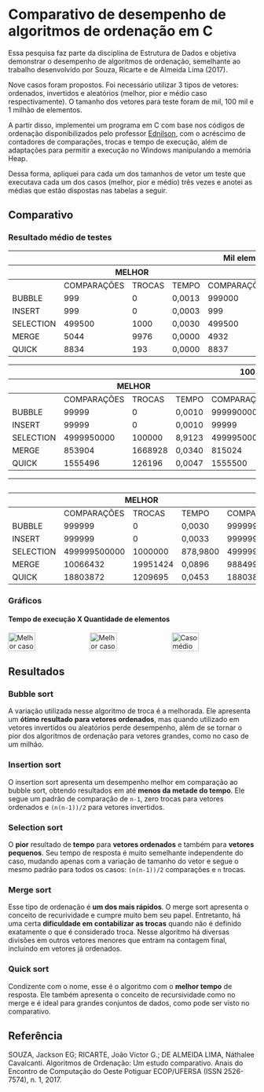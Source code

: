 
# Comparativo de desempenho de algoritmos de ordenação em C

Essa pesquisa faz parte da disciplina de Estrutura de Dados e objetiva demonstrar o desempenho de algoritmos de ordenação, semelhante ao trabalho desenvolvido por Souza, Ricarte e de Almeida Lima (2017).

Nove casos foram propostos. Foi necessário utilizar 3 tipos de vetores: ordenados, invertidos e aleatórios (melhor, pior e médio caso respectivamente). O tamanho dos vetores para teste foram de mil, 100 mil e 1 milhão de elementos.

A partir disso, implementei um programa em C com base nos códigos  de ordenação disponibilizados pelo professor [Ednilson](https://github.com/ednilsonrossi), com o acréscimo de contadores de comparações, trocas e tempo de execução, além de adaptações para permitir a execução no Windows manipulando a memória Heap.

Dessa forma, apliquei para cada um dos tamanhos de vetor um teste que executava cada um dos casos (melhor, pior e médio) três vezes e anotei as médias que estão dispostas nas tabelas a seguir.

## Comparativo
### Resultado médio de testes
<table>
  <thead>
    <tr>
      <th colspan=10>Mil elementos</th>
    </tr>
    <tr>
        <th></th>
        <th colspan=3>MELHOR</th>
        <th colspan=3>PIOR</th>
        <th colspan=3>MÉDIO</th>
    </tr>
  </thead>
  <tbody>
    <tr>
        <td></td>
        <td>COMPARAÇÕES</td>
        <td>TROCAS</td>
        <td>TEMPO</td>
        <td>COMPARAÇÕES</td>
        <td>TROCAS</td>
        <td>TEMPO</td>
        <td>COMPARAÇÕES</td>
        <td>TROCAS</td>
        <td>TEMPO</td>
    </tr>
    <tr>
        <td>BUBBLE</td>
        <td>999</td>
        <td>0</td>
        <td>0,0013</td>
        <td>999000</td>
        <td>499500</td>
        <td>0,0040</td>
        <td>964368</td>
        <td>251729</td>
        <td>0,0030</td>
    </tr>
    <tr>
        <td>INSERT</td>
        <td>999</td>
        <td>0</td>
        <td>0,0003</td>
        <td>999</td>
        <td>499500</td>
        <td>0,0020</td>
        <td>999</td>
        <td>251729</td>
        <td>0,0010</td>
    </tr>
    <tr>
        <td>SELECTION</td>
        <td>499500</td>
        <td>1000</td>
        <td>0,0030</td>
        <td>499500</td>
        <td>1000</td>
        <td>0,0020</td>
        <td>499500</td>
        <td>1000</td>
        <td>0,0023</td>
    </tr>
    <tr>
        <td>MERGE</td>
        <td>5044</td>
        <td>9976</td>
        <td>0,0000</td>
        <td>4932</td>
        <td>14908</td>
        <td>0,0000</td>
        <td>8686</td>
        <td>14275</td>
        <td>0,0003</td>
    </tr>
    <tr>
        <td>QUICK</td>
        <td>8834</td>
        <td>193</td>
        <td>0,0000</td>
        <td>8837</td>
        <td>1693</td>
        <td>0,0000</td>
        <td>11766</td>
        <td>2503</td>
        <td>0,0000</td>
    </tr>
  </tbody>
</table>

<table>
  <thead>
    <tr>
      <th colspan=10>100 Mil elementos</th>
    </tr>
    <tr>
        <th></th>
        <th colspan=3>MELHOR</th>
        <th colspan=3>PIOR</th>
        <th colspan=3>MÉDIO</th>
    </tr>
  </thead>
  <tbody>
     <tr>
        <td></td>
        <td>COMPARAÇÕES</td>
        <td>TROCAS</td>
        <td>TEMPO</td>
        <td>COMPARAÇÕES</td>
        <td>TROCAS</td>
        <td>TEMPO</td>
        <td>COMPARAÇÕES</td>
        <td>TROCAS</td>
        <td>TEMPO</td>
    </tr>
    <tr>
        <td>BUBBLE</td>
        <td>99999</td>
        <td>0</td>
        <td>0,0010</td>
        <td>9999900000</td>
        <td>4999950000</td>
        <td>27,7183</td>
        <td>9955500444</td>
        <td>2503891391</td>
        <td>33,1900</td>
    </tr>
    <tr>
        <td>INSERT</td>
        <td>99999</td>
        <td>0</td>
        <td>0,0010</td>
        <td>99999</td>
        <td>4999950000</td>
        <td>12,0623</td>
        <td>99999</td>
        <td>2503891391</td>
        <td>5,8307</td>
    </tr>
    <tr>
        <td>SELECTION</td>
        <td>4999950000</td>
        <td>100000</td>
        <td>8,9123</td>
        <td>4999950000</td>
        <td>100000</td>
        <td>9,0360</td>
        <td>4999950000</td>
        <td>100000</td>
        <td>8,7600</td>
    </tr>
    <tr>
        <td>MERGE</td>
        <td>853904</td>
        <td>1668928</td>
        <td>0,0340</td>
        <td>815024</td>
        <td>2483952</td>
        <td>0,0343</td>
        <td>1536329</td>
        <td>2428689</td>
        <td>0,0383</td>
    </tr>
    <tr>
        <td>QUICK</td>
        <td>1555496</td>
        <td>126196</td>
        <td>0,0047</td>
        <td>1555500</td>
        <td>176196</td>
        <td>0,0043</td>
        <td>2063052</td>
        <td>403540</td>
        <td>0,0110</td>
    </tr>
  </tbody>
</table>

<table>
  <thead>
    <tr>
      <th colspan=10>1 Milhão de elementos</th>
    </tr>
    <tr>
        <th></th>
        <th colspan=3>MELHOR</th>
        <th colspan=3>PIOR</th>
        <th colspan=3>MÉDIO</th>
    </tr>
  </thead>
  <tbody>
    <tr>
        <td></td>
        <td>COMPARAÇÕES</td>
        <td>TROCAS</td>
        <td>TEMPO</td>
        <td>COMPARAÇÕES</td>
        <td>TROCAS</td>
        <td>TEMPO</td>
        <td>COMPARAÇÕES</td>
        <td>TROCAS</td>
        <td>TEMPO</td>
    </tr>
     <tr>
        <td>BUBBLE</td>
        <td>999999</td>
        <td>0</td>
        <td>0,0030</td>
        <td>999999000000</td>
        <td>499999500000</td>
        <td>3191,0133</td>
        <td>998465001534</td>
        <td>250154201104</td>
        <td>3958,679751</td>
    </tr>
    <tr>
        <td>INSERT</td>
        <td>999999</td>
        <td>0</td>
        <td>0,0033</td>
        <td>999999</td>
        <td>499999500000</td>
        <td>1174,3257</td>
        <td>999999</td>
        <td>250154201104</td>
        <td>690,454152</td>
    </tr>
    <tr>
        <td>SELECTION</td>
        <td>499999500000</td>
        <td>1000000</td>
        <td>878,9800</td>
        <td>499999500000</td>
        <td>1000000</td>
        <td>884,9253</td>
        <td>499999500000</td>
        <td>1000000</td>
        <td>977,406707</td>
    </tr>
    <tr>
        <td>MERGE</td>
        <td>10066432</td>
        <td>19951424</td>
        <td>0,0896</td>
        <td>9884992</td>
        <td>29836416</td>
        <td>0,0908</td>
        <td>18672899</td>
        <td>29228704</td>
        <td>4,653309</td>
    </tr>
    <tr>
        <td>QUICK</td>
        <td>18803872</td>
        <td>1209695</td>
        <td>0,0453</td>
        <td>18803872</td>
        <td>1709693</td>
        <td>0,0462</td>
        <td>26890127</td>
        <td>4706043</td>
        <td>0,152607</td>
    </tr>
  </tbody>
</table>

### Gráficos
#### Tempo de execução X Quantidade de elementos
<div style="display: flex">
<img src="https://github.com/user-attachments/assets/d824395d-cada-4a43-8e3a-da02d1c7f827" alt="Melhor caso" width=33%>
<img src="https://github.com/user-attachments/assets/c83fa58f-3f4d-4917-a8d7-696ab351f474" alt="Melhor caso" width=33%>
<img src="https://github.com/user-attachments/assets/98bfe0cd-6a68-47af-8035-1ac605d2f033" alt="Caso médio" width=33%>
</div>

## Resultados

### Bubble sort
A variação utilizada nesse algoritmo de troca é a melhorada. Ele apresenta um **ótimo resultado para vetores ordenados**, mas quando utilizado em vetores invertidos ou aleatórios perde desempenho, além de se tornar o pior dos algoritmos de ordenação para vetores grandes, como no caso de um milhão.

### Insertion sort
O insertion sort apresenta um desempenho melhor em comparação ao bubble sort, obtendo resultados em até **menos da metade do tempo**. Ele segue um padrão de comparação de `n-1`, zero trocas para vetores ordenados e `(n(n-1))/2` para vetores invertidos.

### Selection sort
O **pior** resultado de **tempo** para **vetores ordenados** e também para **vetores pequenos**. Seu tempo de resposta é muito semelhante independente do caso, mudando apenas com a variação de tamanho do vetor e segue o mesmo padrão para todos os casos: `(n(n-1))/2` comparações e `n` trocas.

### Merge sort
Esse tipo de ordenação é **um dos mais rápidos**. O merge sort apresenta o conceito de recurividade e cumpre muito bem seu papel. Entretanto, há uma certa **dificuldade em contabilizar as trocas** quando não é definido exatamente o que é considerado troca. Nesse algoritmo há diversas divisões em outros vetores menores que entram na contagem final, incluindo em vetores já ordenados.

### Quick sort
Condizente com o nome, esse é o algoritmo com o **melhor tempo** de resposta. Ele também apresenta o conceito de recursividade como no merge e é ideal para grandes conjuntos de dados, como pode ser visto no comparativo.

## Referência

SOUZA, Jackson EG; RICARTE, João Victor G.; DE ALMEIDA LIMA, Náthalee Cavalcanti. Algoritmos
de Ordenação: Um estudo comparativo. Anais do Encontro de Computação do Oeste Potiguar
ECOP/UFERSA (ISSN 2526-7574), n. 1, 2017.
